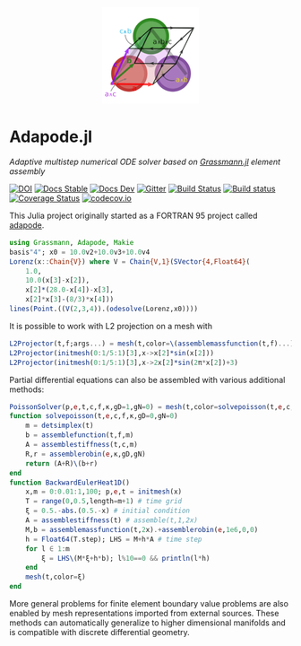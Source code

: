 <p align="center">
  <img src="./docs/src/assets/logo.png" alt="DirectSum.jl"/>
</p>

# Adapode.jl

*Adaptive multistep numerical ODE solver based on [Grassmann.jl](https://github.com/chakravala/Grassmann.jl) element assembly*

[![DOI](https://zenodo.org/badge/223493781.svg)](https://zenodo.org/badge/latestdoi/223493781)
[![Docs Stable](https://img.shields.io/badge/docs-stable-blue.svg)](https://grassmann.crucialflow.com/stable)
[![Docs Dev](https://img.shields.io/badge/docs-dev-blue.svg)](https://grassmann.crucialflow.com/dev)
[![Gitter](https://badges.gitter.im/Grassmann-jl/community.svg)](https://gitter.im/Grassmann-jl/community?utm_source=badge&utm_medium=badge&utm_campaign=pr-badge)
[![Build Status](https://travis-ci.org/chakravala/Adapode.jl.svg?branch=master)](https://travis-ci.org/chakravala/Adapode.jl)
[![Build status](https://ci.appveyor.com/api/projects/status/wpu43q92o06afi0a?svg=true)](https://ci.appveyor.com/project/chakravala/adapode-jl)
[![Coverage Status](https://coveralls.io/repos/chakravala/Adapode.jl/badge.svg?branch=master&service=github)](https://coveralls.io/github/chakravala/Adapode.jl?branch=master)
[![codecov.io](https://codecov.io/github/chakravala/Adapode.jl/coverage.svg?branch=master)](https://codecov.io/github/chakravala/Adapode.jl?branch=master)

This Julia project originally started as a FORTRAN 95 project called [adapode](https://github.com/chakravala/adapode).

```julia
using Grassmann, Adapode, Makie
basis"4"; x0 = 10.0v2+10.0v3+10.0v4
Lorenz(x::Chain{V}) where V = Chain{V,1}(SVector{4,Float64}(
	1.0,
	10.0(x[3]-x[2]),
	x[2]*(28.0-x[4])-x[3],
	x[2]*x[3]-(8/3)*x[4]))
lines(Point.((V(2,3,4)).(odesolve(Lorenz,x0))))
```

It is possible to work with L2 projection on a mesh with
```julia
L2Projector(t,f;args...) = mesh(t,color=\(assemblemassfunction(t,f)...);args...)
L2Projector(initmesh(0:1/5:1)[3],x->x[2]*sin(x[2]))
L2Projector(initmesh(0:1/5:1)[3],x->2x[2]*sin(2π*x[2])+3)
```

Partial differential equations can also be assembled with various additional methods:
```julia
PoissonSolver(p,e,t,c,f,κ,gD=1,gN=0) = mesh(t,color=solvepoisson(t,e,c,f,κ,gD,gN))
function solvepoisson(t,e,c,f,κ,gD=0,gN=0)
    m = detsimplex(t)
    b = assemblefunction(t,f,m)
    A = assemblestiffness(t,c,m)
    R,r = assemblerobin(e,κ,gD,gN)
    return (A+R)\(b+r)
end
function BackwardEulerHeat1D()
    x,m = 0:0.01:1,100; p,e,t = initmesh(x)
    T = range(0,0.5,length=m+1) # time grid
    ξ = 0.5.-abs.(0.5.-x) # initial condition
    A = assemblestiffness(t) # assemble(t,1,2x)
    M,b = assemblemassfunction(t,2x).+assemblerobin(e,1e6,0,0)
    h = Float64(T.step); LHS = M+h*A # time step
    for l ∈ 1:m
        ξ = LHS\(M*ξ+h*b); l%10==0 && println(l*h)
    end
    mesh(t,color=ξ)
end
```
More general problems for finite element boundary value problems are also enabled by mesh representations imported from external sources. These methods can automatically generalize to higher dimensional manifolds and is compatible with discrete differential geometry.
